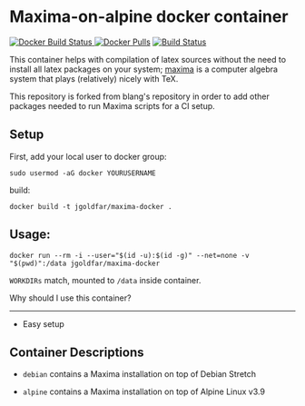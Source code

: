 Maxima-on-alpine docker container
=====

[![Docker Build Status](https://img.shields.io/docker/build/jgoldfar/maxima-docker.svg) ![Docker Pulls](https://img.shields.io/docker/pulls/jgoldfar/maxima-docker.svg)](https://hub.docker.com/r/jgoldfar/maxima-docker/)
[![Build Status](https://travis-ci.org/jgoldfar/maxima-docker.svg?branch=master)](https://travis-ci.org/jgoldfar/maxima-docker)

This container helps with compilation of latex sources without the need to install all latex packages on your system; [maxima](http://maxima.sourceforge.net/) is a computer algebra system that plays (relatively) nicely with TeX.

This repository is forked from blang's repository in order to add other packages needed to run Maxima scripts for a CI setup.

Setup
-----
First, add your local user to docker group:

```shell
sudo usermod -aG docker YOURUSERNAME
```

build:

```shell
docker build -t jgoldfar/maxima-docker .
```

Usage:
-----

```shell
docker run --rm -i --user="$(id -u):$(id -g)" --net=none -v "$(pwd)":/data jgoldfar/maxima-docker
```

`WORKDIRs` match, mounted to `/data` inside container.

Why should I use this container?

-----

- Easy setup

## Container Descriptions

* `debian` contains a Maxima installation on top of Debian Stretch

* `alpine` contains a Maxima installation on top of Alpine Linux v3.9
